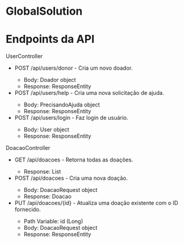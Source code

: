 # GlobalSolution

# Endpoints da API

UserController

<ul>
  <li>POST /api/users/donor - Cria um novo doador.</li>
  <ul>
    <li>Body: Doador object</li>
    <li>Response: ResponseEntity<Doador></li>
  </ul>
  <li>POST /api/users/help - Cria uma nova solicitação de ajuda.</li>
  <ul>
    <li>Body: PrecisandoAjuda object</li>
    <li>Response: ResponseEntity<PrecisandoAjuda></li>
  </ul>
  <li>POST /api/users/login - Faz login de usuário.</li>
  <ul>
    <li>Body: User object</li>
    <li>Response: ResponseEntity<User></li>
  </ul>
</ul>


DoacaoController

<ul>
  <li>GET /api/doacoes - Retorna todas as doações.</li>
  <ul>
    <li>Response: List<Doacao></li>
  </ul>
  <li>POST /api/doacoes - Cria uma nova doação.</li>
  <ul>
    <li>Body: DoacaoRequest object</li>
    <li>Response: Doacao</li>
  </ul>
  <li>PUT /api/doacoes/{id} - Atualiza uma doação existente com o ID fornecido.</li>
  <ul>
    <Li>Path Variable: id (Long)</li>
    <li>Body: DoacaoRequest object</li>
    <li>Response: ResponseEntity<Doacao></li>
  </ul>
</ul>

